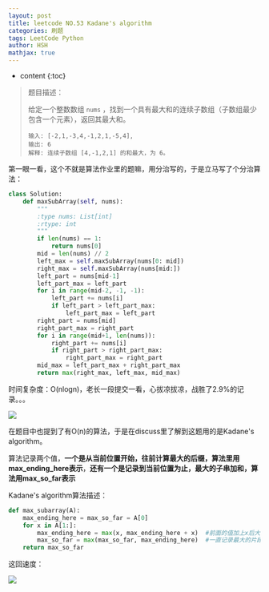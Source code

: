 ```yaml
---
layout: post
title: leetcode NO.53 Kadane's algorithm
categories: 刷题
tags: LeetCode Python
author: HSH
mathjax: true
---
```


* content
{:toc}






> 题目描述：
>
> 给定一个整数数组 `nums` ，找到一个具有最大和的连续子数组（子数组最少包含一个元素），返回其最大和。
>
> ```
> 输入: [-2,1,-3,4,-1,2,1,-5,4],
> 输出: 6
> 解释: 连续子数组 [4,-1,2,1] 的和最大，为 6。
> ```



第一眼一看，这个不就是算法作业里的题嘛，用分治写的，于是立马写了个分治算法：

```python
class Solution:
    def maxSubArray(self, nums):
        """
        :type nums: List[int]
        :rtype: int
        """
        if len(nums) == 1: 
            return nums[0]
        mid = len(nums) // 2
        left_max = self.maxSubArray(nums[0: mid])  
        right_max = self.maxSubArray(nums[mid:])
        left_part = nums[mid-1]
        left_part_max = left_part
        for i in range(mid-2, -1, -1):
            left_part += nums[i]
            if left_part > left_part_max:
                left_part_max = left_part
        right_part = nums[mid]
        right_part_max = right_part
        for i in range(mid+1, len(nums)):
            right_part += nums[i]
            if right_part > right_part_max:
                right_part_max = right_part
        mid_max = left_part_max + right_part_max
        return max(right_max, left_max, mid_max)
```

时间复杂度：O(nlogn)，老长一段提交一看，心拔凉拔凉，战胜了2.9%的记录。。。

![](http://octtw77pk.bkt.clouddn.com/WX20180705-161108@2x.png)



在题目中也提到了有O(n)的算法，于是在discuss里了解到这题用的是Kadane's algorithm。

算法记录两个值，**一个是从当前位置开始，往前计算最大的后缀，算法里用max_ending_here表示**，**还有一个是记录到当前位置为止，最大的子串加和，算法用max_so_far表示**



Kadane's algorithm算法描述：

```python
def max_subarray(A):
    max_ending_here = max_so_far = A[0]
    for x in A[1:]:
        max_ending_here = max(x, max_ending_here + x)  #前面的值加上x后大，还是单独x大，如果单独一个x还大点，那就从x开始记录，前面的都不要了
        max_so_far = max(max_so_far, max_ending_here)  #一直记录最大的片段加和
    return max_so_far
```

这回速度：

![](http://octtw77pk.bkt.clouddn.com/WX20180705-164625@2x.png)